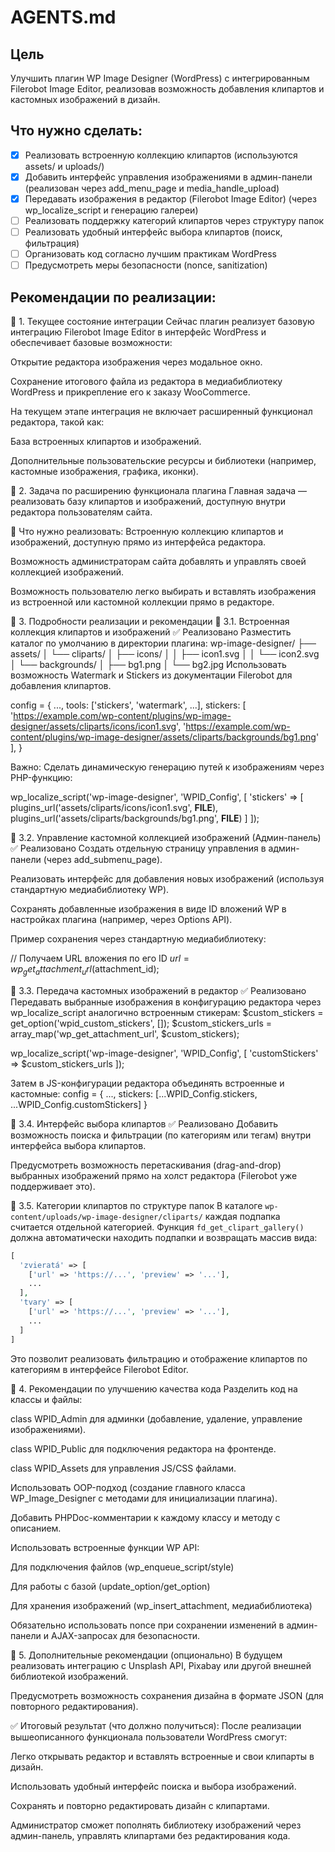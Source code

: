 
# AGENTS.md

## Цель
Улучшить плагин WP Image Designer (WordPress) с интегрированным Filerobot Image Editor, реализовав возможность добавления клипартов и кастомных изображений в дизайн.

## Что нужно сделать:
- [x] Реализовать встроенную коллекцию клипартов (используются assets/ и uploads/)
- [x] Добавить интерфейс управления изображениями в админ-панели (реализован через add_menu_page и media_handle_upload)
- [x] Передавать изображения в редактор (Filerobot Image Editor) (через wp_localize_script и генерацию галереи)
- [ ] Реализовать поддержку категорий клипартов через структуру папок
- [ ] Реализовать удобный интерфейс выбора клипартов (поиск, фильтрация)
- [ ] Организовать код согласно лучшим практикам WordPress
- [ ] Предусмотреть меры безопасности (nonce, sanitization)

## Рекомендации по реализации:
🚩 1. Текущее состояние интеграции
Сейчас плагин реализует базовую интеграцию Filerobot Image Editor в интерфейс WordPress и обеспечивает базовые возможности:

Открытие редактора изображения через модальное окно.

Сохранение итогового файла из редактора в медиабиблиотеку WordPress и прикрепление его к заказу WooCommerce.

На текущем этапе интеграция не включает расширенный функционал редактора, такой как:

База встроенных клипартов и изображений.

Дополнительные пользовательские ресурсы и библиотеки (например, кастомные изображения, графика, иконки).

🚩 2. Задача по расширению функционала плагина
Главная задача — реализовать базу клипартов и изображений, доступную внутри редактора пользователям сайта.

📍 Что нужно реализовать:
Встроенную коллекцию клипартов и изображений, доступную прямо из интерфейса редактора.

Возможность администраторам сайта добавлять и управлять своей коллекцией изображений.

Возможность пользователю легко выбирать и вставлять изображения из встроенной или кастомной коллекции прямо в редакторе.

🚩 3. Подробности реализации и рекомендации
📌 3.1. Встроенная коллекция клипартов и изображений ✅ Реализовано
Разместить каталог по умолчанию в директории плагина:
wp-image-designer/
├── assets/
│   └── cliparts/
│       ├── icons/
│       │   ├── icon1.svg
│       │   └── icon2.svg
│       └── backgrounds/
│           ├── bg1.png
│           └── bg2.jpg
Использовать возможность Watermark и Stickers из документации Filerobot для добавления клипартов.

config = {
  ...,
  tools: ['stickers', 'watermark', ...],
  stickers: [
    'https://example.com/wp-content/plugins/wp-image-designer/assets/cliparts/icons/icon1.svg',
    'https://example.com/wp-content/plugins/wp-image-designer/assets/cliparts/backgrounds/bg1.png'
  ],
}

Важно: Сделать динамическую генерацию путей к изображениям через PHP-функцию:

wp_localize_script('wp-image-designer', 'WPID_Config', [
  'stickers' => [
    plugins_url('assets/cliparts/icons/icon1.svg', __FILE__),
    plugins_url('assets/cliparts/backgrounds/bg1.png', __FILE__)
  ]
]);

📌 3.2. Управление кастомной коллекцией изображений (Админ-панель) ✅ Реализовано
Создать отдельную страницу управления в админ-панели (через add_submenu_page).

Реализовать интерфейс для добавления новых изображений (используя стандартную медиабиблиотеку WP).

Сохранять добавленные изображения в виде ID вложений WP в настройках плагина (например, через Options API).

Пример сохранения через стандартную медиабиблиотеку:

// Получаем URL вложения по его ID
$url = wp_get_attachment_url($attachment_id);

📌 3.3. Передача кастомных изображений в редактор ✅ Реализовано
Передавать выбранные изображения в конфигурацию редактора через wp_localize_script аналогично встроенным стикерам:
$custom_stickers = get_option('wpid_custom_stickers', []);
$custom_stickers_urls = array_map('wp_get_attachment_url', $custom_stickers);

wp_localize_script('wp-image-designer', 'WPID_Config', [
  'customStickers' => $custom_stickers_urls
]);

Затем в JS-конфигурации редактора объединять встроенные и кастомные:
config = {
  ...,
  stickers: [...WPID_Config.stickers, ...WPID_Config.customStickers]
}

📌 3.4. Интерфейс выбора клипартов ✅ Реализовано 
Добавить возможность поиска и фильтрации (по категориям или тегам) внутри интерфейса выбора клипартов.

Предусмотреть возможность перетаскивания (drag-and-drop) выбранных изображений прямо на холст редактора (Filerobot уже поддерживает это).

📌 3.5. Категории клипартов по структуре папок
В каталоге `wp-content/uploads/wp-image-designer/cliparts/` каждая подпапка считается отдельной категорией.
Функция `fd_get_clipart_gallery()` должна автоматически находить подпапки и возвращать массив вида:

```php
[
  'zvieratá' => [
    ['url' => 'https://...', 'preview' => '...'],
    ...
  ],
  'tvary' => [
    ['url' => 'https://...', 'preview' => '...'],
    ...
  ]
]
```

Это позволит реализовать фильтрацию и отображение клипартов по категориям в интерфейсе Filerobot Editor.

🚩 4. Рекомендации по улучшению качества кода
Разделить код на классы и файлы:

class WPID_Admin для админки (добавление, удаление, управление изображениями).

class WPID_Public для подключения редактора на фронтенде.

class WPID_Assets для управления JS/CSS файлами.

Использовать OOP-подход (создание главного класса WP_Image_Designer с методами для инициализации плагина).

Добавить PHPDoc-комментарии к каждому классу и методу с описанием.

Использовать встроенные функции WP API:

Для подключения файлов (wp_enqueue_script/style)

Для работы с базой (update_option/get_option)

Для хранения изображений (wp_insert_attachment, медиабиблиотека)

Обязательно использовать nonce при сохранении изменений в админ-панели и AJAX-запросах для безопасности.

🚩 5. Дополнительные рекомендации (опционально)
В будущем реализовать интеграцию с Unsplash API, Pixabay или другой внешней библиотекой изображений.

Предусмотреть возможность сохранения дизайна в формате JSON (для повторного редактирования).

✅ Итоговый результат (что должно получиться):
После реализации вышеописанного функционала пользователи WordPress смогут:

Легко открывать редактор и вставлять встроенные и свои клипарты в дизайн.

Использовать удобный интерфейс поиска и выбора изображений.

Сохранять и повторно редактировать дизайн с клипартами.

Администратор сможет пополнять библиотеку изображений через админ-панель, управлять клипартами без редактирования кода.

